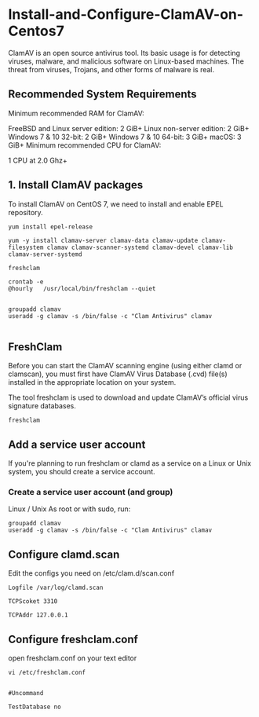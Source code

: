 # Install-and-Configure-ClamAV-on-Centos7

ClamAV is an open source antivirus tool. Its basic usage is for detecting viruses, malware, and malicious software on Linux-based machines. The threat from viruses, Trojans, and other forms of malware is real. 

## Recommended System Requirements

Minimum recommended RAM for ClamAV:

FreeBSD and Linux server edition: 2 GiB+
Linux non-server edition: 2 GiB+
Windows 7 & 10 32-bit: 2 GiB+
Windows 7 & 10 64-bit: 3 GiB+
macOS: 3 GiB+
Minimum recommended CPU for ClamAV:

1 CPU at 2.0 Ghz+



## 1. Install ClamAV packages
To install ClamAV on CentOS 7, we need to install and enable EPEL repository.

```
yum install epel-release

yum -y install clamav-server clamav-data clamav-update clamav-filesystem clamav clamav-scanner-systemd clamav-devel clamav-lib clamav-server-systemd

freshclam

crontab -e
@hourly   /usr/local/bin/freshclam --quiet


groupadd clamav
useradd -g clamav -s /bin/false -c "Clam Antivirus" clamav


```
## FreshClam

Before you can start the ClamAV scanning engine (using either clamd or clamscan), you must first have ClamAV Virus Database (.cvd) file(s) installed in the appropriate location on your system.

The tool freshclam is used to download and update ClamAV’s official virus signature databases.

```
freshclam
```

## Add a service user account

If you're planning to run freshclam or clamd as a service on a Linux or Unix system, you should create a service account.

### Create a service user account (and group)
Linux / Unix
As root or with sudo, run:

```
groupadd clamav
useradd -g clamav -s /bin/false -c "Clam Antivirus" clamav
```

## Configure clamd.scan

 Edit the configs you need on /etc/clam.d/scan.conf
 
 ```
 Logfile /var/log/clamd.scan
 
 TCPScoket 3310
 
 TCPAddr 127.0.0.1
 
 ```
 
 ## Configure freshclam.conf
 
 open freshclam.conf on your text editor 
 
 ```
 vi /etc/freshclam.conf
 
 
 #Uncommand
 
 TestDatabase no
 ```
 
